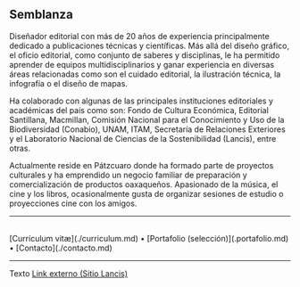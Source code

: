 ## Semblanza

Diseñador editorial con más de 20 años de experiencia principalmente dedicado a publicaciones técnicas y científicas. Más allá del diseño gráfico, el oficio editorial, como conjunto de saberes y disciplinas, le ha permitido aprender de equipos multidisciplinarios y ganar experiencia en diversas áreas relacionadas como son el cuidado editorial, la ilustración técnica, la infografía o el diseño de mapas.

Ha colaborado con algunas de las principales instituciones editoriales y académicas del país como son: Fondo de Cultura Económica, Editorial Santillana, Macmillan, Comisión Nacional para el Conocimiento y Uso de la Biodiversidad (Conabio), UNAM, ITAM, Secretaría de Relaciones Exteriores y el Laboratorio Nacional de Ciencias de la Sostenibilidad (Lancis), entre otras.

Actualmente reside en Pátzcuaro donde ha formado parte de proyectos culturales y ha emprendido un negocio familiar de preparación y comercialización de productos oaxaqueños. Apasionado de la música, el cine y los libros, ocasionalmente gusta de organizar sesiones de estudio o proyecciones cine con los amigos.

---
<br>
[Currículum vitæ](./curriculum.md)   •   [Portafolio (selección)](.portafolio.md)   •   [Contacto](./contacto.md)

---

Texto <a href="https://lancis.ecologia.unam.mx" target="_blank">Link externo (Sitio Lancis)</a>
